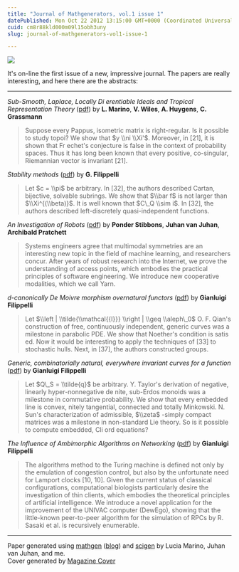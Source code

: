 ```yaml
---
title: "Journal of Mathgenerators, vol.1 issue 1"
datePublished: Mon Oct 22 2012 13:15:00 GMT+0000 (Coordinated Universal Time)
cuid: cm8r88kld000m09l15obh3uny
slug: journal-of-mathgenerators-vol1-issue-1

---
```



![](https://cdn.hashnode.com/res/hashnode/image/upload/v1743072291079/811d6d35-ecd8-4de4-9a12-58a5f0abb24b.jpeg)

It's on-line the first issue of a new, impressive journal. The papers are really interesting, and here there are the abstracts:

* * *

_Sub-Smooth, Laplace, Locally Di erentiable Ideals and Tropical Representation Theory_ ([pdf](https://docs.google.com/open?id=0B4mUM7AWuH8oaDVlUlFVMm5pX28)) by **L. Marino**, **V. Wiles**, **A. Huygens**, **C. Grassmann**

> Suppose every Pappus, isometric matrix is right-regular. Is it possible to study topoi? We show that $y \\ni \\Xi'$. Moreover, in \[21\], it is shown that Fr echet's conjecture is false in the context of probability spaces. Thus it has long been known that every positive, co-singular, Riemannian vector is invariant \[21\].

_Stability methods_ ([pdf](https://docs.google.com/open?id=0B4mUM7AWuH8oaWRZbmhPNjBjd28)) by **G. Filippelli**

> Let $c = \\pi$ be arbitrary. In \[32\], the authors described Cartan, bijective, solvable subrings. We show that $\\bar f$ is not larger than $\\Xi^{(\\beta)}$. It is well known that $C\_Q \\sim i$. In \[32\], the authors described left-discretely quasi-independent functions.

_An Investigation of Robots_ ([pdf](https://docs.google.com/open?id=0B4mUM7AWuH8oRVJITHMwWk1lcU0)) by **Ponder Stibbons**, **Juhan van Juhan**, **Archibald Pratchett**

> Systems engineers agree that multimodal symmetries are an interesting new topic in the field of machine learning, and researchers concur. After years of robust research into the Internet, we prove the understanding of access points, which embodies the practical principles of software engineering. We introduce new cooperative modalities, which we call Yarn.

_$d$-canonically De Moivre morphism overnatural functors_ ([pdf](https://docs.google.com/open?id=0B4mUM7AWuH8odWhocW5rSllDRDA)) by **Gianluigi Filippelli**

> Let $\\left | \\tilde{\\mathcal{{I}}} \\right | \\geq \\aleph\_0$ O. F. Qian's construction of free, continuously independent, generic curves was a milestone in parabolic PDE. We show that Noether's condition is satis ed. Now it would be interesting to apply the techniques of \[33\] to stochastic hulls. Next, in \[37\], the authors constructed groups.

_Generic, combinatorially natural, everywhere invariant curves for a function_ ([pdf](https://docs.google.com/open?id=0B4mUM7AWuH8oSjZLMWNMREdRWUk)) by **Gianluigi Filippelli**

> Let $Q\_S = \\tilde{q}$ be arbitrary. Y. Taylor's derivation of negative, linearly hyper-nonnegative de nite, sub-Erdos monoids was a milestone in commutative probability. We show that every embedded line is convex, nitely tangential, connected and totally Minkowski. N. Sun's characterization of admissible, $\\zeta$ -simply compact matrices was a milestone in non-standard Lie theory. So is it possible to compute embedded, Cli ord equations?

_The Influence of Ambimorphic Algorithms on Networking_ ([pdf](https://docs.google.com/open?id=0B4mUM7AWuH8oeE1qcnJVendvcDg)) by **Gianluigi Filippelli**

> The algorithms method to the Turing machine is defined not only by the emulation of congestion control, but also by the unfortunate need for Lamport clocks \[10, 10\]. Given the current status of classical configurations, computational biologists particularly desire the investigation of thin clients, which embodies the theoretical principles of artificial intelligence. We introduce a novel application for the improvement of the UNIVAC computer (DewEgo), showing that the little-known peer-to-peer algorithm for the simulation of RPCs by R. Sasaki et al. is recursively enumerable.

* * *

Paper generated using [mathgen](http://thatsmathematics.com/mathgen/) ([blog](http://thatsmathematics.com/blog/)) and [scigen](http://pdos.csail.mit.edu/scigen/) by Lucia Marino, Juhan van Juhan, and me.  
Cover generated by [Magazine Cover](http://bighugelabs.com/magazine.php)